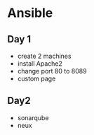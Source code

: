 # Ansible
## Day 1 
- create 2 machines
- install Apache2
- change port 80 to 8089 
- custom page

## Day2 
- sonarqube
- neux 
